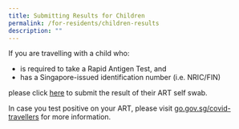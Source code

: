 ```yaml
---
title: Submitting Results for Children
permalink: /for-residents/children-results
description: ""
---
```

If you are travelling with a child who: 
* is required to take a Rapid Antigen Test, and 
* has a Singapore-issued identification number (i.e. NRIC/FIN)

please click [here](https://form.gov.sg/#!/61515cd8855f49001279b2ef) to submit the result of their ART self swab.

In case you test positive on your ART, please visit [go.gov.sg/covid-travellers](https://go.gov.sg/covid-travellers) for more information.
